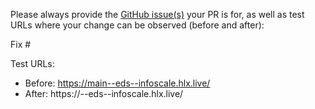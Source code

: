 Please always provide the [GitHub issue(s)](../issues) your PR is for, as well as test URLs where your change can be observed (before and after):

Fix #<gh-issue-id>

Test URLs:
- Before: https://main--eds--infoscale.hlx.live/
- After: https://<branch>--eds--infoscale.hlx.live/
